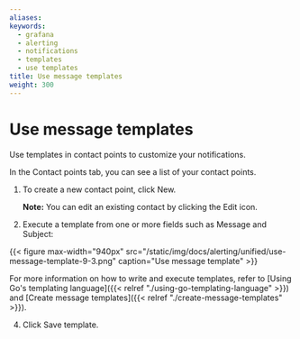 ```yaml
---
aliases:
keywords:
  - grafana
  - alerting
  - notifications
  - templates
  - use templates
title: Use message templates
weight: 300
---
```


# Use message templates

Use templates in contact points to customize your notifications.

In the Contact points tab, you can see a list of your contact points.

1. To create a new contact point, click New.

   **Note:** You can edit an existing contact by clicking the Edit icon.

2. Execute a template from one or more fields such as Message and Subject:

{{< figure max-width="940px" src="/static/img/docs/alerting/unified/use-message-template-9-3.png" caption="Use message template" >}}

For more information on how to write and execute templates, refer to [Using Go's templating language]({{< relref "./using-go-templating-language" >}}) and [Create message templates]({{< relref "./create-message-templates" >}}).

4. Click Save template.

